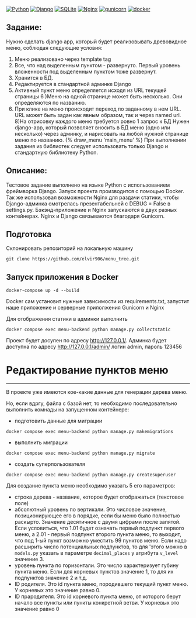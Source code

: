 [![Python](https://img.shields.io/badge/-Python-464646?style=flat-square&logo=Python)](https://www.python.org/)
[![Django](https://img.shields.io/badge/-Django-464646?style=flat-square&logo=Django)](https://www.djangoproject.com/)
[![SQLite](https://img.shields.io/badge/-SQLite-464646?style=flat-square&logo=SQLite)](https://www.sqlite.org/)
[![Nginx](https://img.shields.io/badge/-NGINX-464646?style=flat-square&logo=NGINX)](https://nginx.org/ru/)
[![gunicorn](https://img.shields.io/badge/-gunicorn-464646?style=flat-square&logo=gunicorn)](https://gunicorn.org/)
[![docker](https://img.shields.io/badge/-Docker-464646?style=flat-square&logo=docker)](https://www.docker.com/)

Задание:
-------

Нужно сделать django app, который будет реализовывать древовидное меню, соблюдая следующие условия:
1) Меню реализовано через template tag
2) Все, что над выделенным пунктом - развернуто. Первый уровень вложенности под выделенным пунктом тоже развернут.
3) Хранится в БД.
4) Редактируется в стандартной админке Django
5) Активный пункт меню определяется исходя из URL текущей страницы
6 )Меню на одной странице может быть несколько. Они определяются по названию.
7) При клике на меню происходит переход по заданному в нем URL. URL может быть задан как явным образом, так и через named url.
8)На отрисовку каждого меню требуется ровно 1 запрос к БД
 Нужен django-app, который позволяет вносить в БД меню (одно или несколько) через админку, и нарисовать на любой нужной странице меню по названию.
 {% draw_menu 'main_menu' %}
 При выполнении задания из библиотек следует использовать только Django и стандартную библиотеку Python.

Описание:
-------

Тестовое задание выполнено на языке Python с использованием фреймворка Django. Запуск проекта производится с помощью Doсker. Так же использовал возможности Nginx для раздачи статики, чтобы Django-админка смотрелась презентабельней с DEBUG = False в settings.py. Бэкэнд-приложение и Nginx запускаются в двух разных контейнерах. Nginx и Django связываются благодаря Gunicorn.

Подготовка
------

Склонировать репозиторий на локальную машину
```
git clone https://github.com/elvir906/menu_tree.git
```

Запуск приложения в Docker
------
```
docker-compose up -d --build
```
Docker сам установит нужные зависимости из requirements.txt, запустит наше приложение
и серверные прилолжения Gunicorn и Nginx

Для отображения статики в админки выполнить
```
docker compose exec menu-backend python manage.py collectstatic
```

Проект будет досупен по адресу http://127.0.0.1/.
Админка будет доступна по адресу http://127.0.0.1/admin/
логин admin, пароль 123456

# Редактирование пунктов меню
------

В проекте уже имеются кое-какие данные для генерации дерева меню.

Но, если вдргу, файла с базой нет, то необходимо последовательно выполнить комнады
на запущенном контейнере:
- подготовить данные для миграции
```
docker compose exec menu-backend python manage.py makemigrations
```
- выполнить миграции
```
docker compose exec menu-backend python manage.py migrate
```
- создать суперпользователя
```
docker compose exec menu-backend python manage.py createsuperuser
```
Для создание пункта меню необходимо указать 5 его параметров:
- строка дерева - название, которое будет отображаться (текстовое поле)
- абсолютный уровень по вертикали. Это числовое значение, позиционирующее его в порядке, если бы
меню было полностью раскырто. Значение десятичное с двумя цифрами после запятой.
Если условиться, что 1.01 будет означать первый подпункт первого меню, а
2.01 - первый подпункт второго пункта меню, то выходит, что под 1-ый пункт возможно уместить 99 пунктов меню.
Если надо расширить число потенциальных подпунктов, то для 'этого можно в `models.py` указать в параметре
`decimal_places` у атрибута `v_level` значение 3.
- уровень пункта по горизонтали. Это число характеризует губину пункта меню. Если для корневых пунктов
значение 1, то для их подпунктов значение 2 и т.д.
- ID родителя. Это id пункта меню, породившего текущий пункт меню.
У корневых это значение равно 0.
- ID прародителя. Это id корневого пункта меню, от которого берут начало все пункты или пункты конкретной ветви. 
У корневых это значение равно 0
